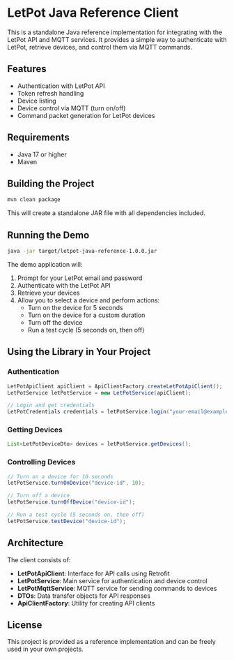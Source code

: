 # LetPot Java Reference Client

This is a standalone Java reference implementation for integrating with the LetPot API and MQTT services. It provides a simple way to authenticate with LetPot, retrieve devices, and control them via MQTT commands.

## Features

- Authentication with LetPot API
- Token refresh handling
- Device listing
- Device control via MQTT (turn on/off)
- Command packet generation for LetPot devices

## Requirements

- Java 17 or higher
- Maven

## Building the Project

```bash
mvn clean package
```

This will create a standalone JAR file with all dependencies included.

## Running the Demo

```bash
java -jar target/letpot-java-reference-1.0.0.jar
```

The demo application will:
1. Prompt for your LetPot email and password
2. Authenticate with the LetPot API
3. Retrieve your devices
4. Allow you to select a device and perform actions:
   - Turn on the device for 5 seconds
   - Turn on the device for a custom duration
   - Turn off the device
   - Run a test cycle (5 seconds on, then off)

## Using the Library in Your Project

### Authentication

```java
LetPotApiClient apiClient = ApiClientFactory.createLetPotApiClient();
LetPotService letPotService = new LetPotService(apiClient);

// Login and get credentials
LetPotCredentials credentials = letPotService.login("your-email@example.com", "your-password");
```

### Getting Devices

```java
List<LetPotDeviceDto> devices = letPotService.getDevices();
```

### Controlling Devices

```java
// Turn on a device for 10 seconds
letPotService.turnOnDevice("device-id", 10);

// Turn off a device
letPotService.turnOffDevice("device-id");

// Run a test cycle (5 seconds on, then off)
letPotService.testDevice("device-id");
```

## Architecture

The client consists of:

- **LetPotApiClient**: Interface for API calls using Retrofit
- **LetPotService**: Main service for authentication and device control
- **LetPotMqttService**: MQTT service for sending commands to devices
- **DTOs**: Data transfer objects for API responses
- **ApiClientFactory**: Utility for creating API clients

## License

This project is provided as a reference implementation and can be freely used in your own projects. 